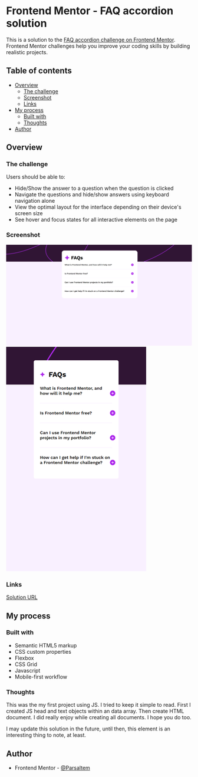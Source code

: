 # Frontend Mentor - FAQ accordion solution

This is a solution to the [FAQ accordion challenge on Frontend Mentor](https://www.frontendmentor.io/challenges/faq-accordion-wyfFdeBwBz). Frontend Mentor challenges help you improve your coding skills by building realistic projects. 

## Table of contents

- [Overview](#overview)
  - [The challenge](#the-challenge)
  - [Screenshot](#screenshot)
  - [Links](#links)
- [My process](#my-process)
  - [Built with](#built-with)
  - [Thoughts](#thoughts)
- [Author](#author)

## Overview

### The challenge

Users should be able to:

- Hide/Show the answer to a question when the question is clicked
- Navigate the questions and hide/show answers using keyboard navigation alone
- View the optimal layout for the interface depending on their device's screen size
- See hover and focus states for all interactive elements on the page

### Screenshot

![](./ScreenShots/desktop.png)
![](./ScreenShots/mobile.png)

### Links

[Solution URL](https:../)

## My process

### Built with

- Semantic HTML5 markup
- CSS custom properties
- Flexbox
- CSS Grid
- Javascript
- Mobile-first workflow

### Thoughts

This was the my first project using JS. I tried to keep it simple to read. First I created JS head and text objects within an data array. Then create HTML document. I did really enjoy while creating all documents. I hope you do too.

I may update this solution in the future, until then, this element is an interesting thing to note, at least.

## Author

- Frontend Mentor - [@Parsaltem](https://www.frontendmentor.io/profile/Parsaltem)